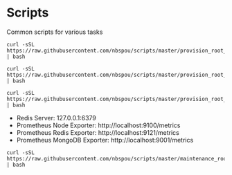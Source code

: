 # Scripts
Common scripts for various tasks

```
curl -sSL https://raw.githubusercontent.com/nbspou/scripts/master/provision_root_base.sh | bash
```

```
curl -sSL https://raw.githubusercontent.com/nbspou/scripts/master/provision_root_redis.sh | bash
```

```
curl -sSL https://raw.githubusercontent.com/nbspou/scripts/master/provision_root_dogcat.sh | bash
```

* Redis Server: 127.0.0.1:6379
* Prometheus Node Exporter: http://localhost:9100/metrics
* Prometheus Redis Exporter: http://localhost:9121/metrics
* Prometheus MongoDB Exporter: http://localhost:9001/metrics

```
curl -sSL https://raw.githubusercontent.com/nbspou/scripts/master/maintenance_root_redis.sh | bash
```
